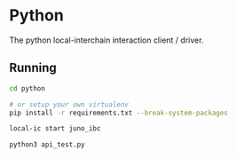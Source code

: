 # Python

The python local-interchain interaction client / driver.

## Running

```bash
cd python

# or setup your own virtualenv
pip install -r requirements.txt --break-system-packages

local-ic start juno_ibc

python3 api_test.py
```